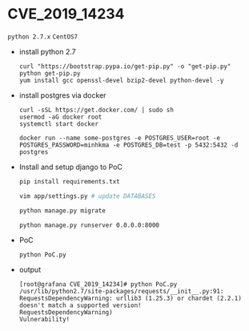# CVE_2019_14234

`python 2.7.x` `CentOS7`

- install python 2.7

    ```
    curl "https://bootstrap.pypa.io/get-pip.py" -o "get-pip.py"
    python get-pip.py
    yum install gcc openssl-devel bzip2-devel python-devel -y
    ```
- install postgres via docker

    ```
    curl -sSL https://get.docker.com/ | sudo sh
    usermod -aG docker root
    systemctl start docker

    docker run --name some-postgres -e POSTGRES_USER=root -e POSTGRES_PASSWORD=minhkma -e POSTGRES_DB=test -p 5432:5432 -d postgres
    ```

- Install and setup django to PoC

    ```bash
    pip install requirements.txt
    ```

    ```bash
    vim app/settings.py # update DATABASES
    ```

    ```bash
    python manage.py migrate
    ```
    
    ```
    python manage.py runserver 0.0.0.0:8000
    ```

- PoC

    ```bash
    python PoC.py
    ```

- output 

    ```
    [root@grafana CVE_2019_14234]# python PoC.py 
    /usr/lib/python2.7/site-packages/requests/__init__.py:91: RequestsDependencyWarning: urllib3 (1.25.3) or chardet (2.2.1) doesn't match a supported version!
    RequestsDependencyWarning)
    Vulnerability!
    ```

